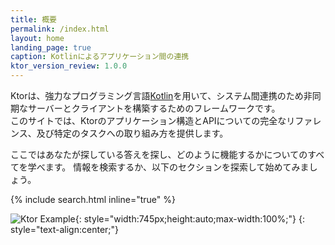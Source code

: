 ```yaml
---
title: 概要
permalink: /index.html
layout: home
landing_page: true
caption: Kotlinによるアプリケーション間の連携
ktor_version_review: 1.0.0
---
```


Ktorは、強力なプログラミング言語[Kotlin](https://kotlinlang.org)を用いて、システム間連携のため非同期なサーバーとクライアントを構築するためのフレームワークです。	
このサイトでは、Ktorのアプリケーション構造とAPIについての完全なリファレンス、及び特定のタスクへの取り組み方を提供します。

ここではあなたが探している答えを探し、どのように機能するかについてのすべてを学べます。
情報を検索するか、以下のセクションを探索して始めてみましょう。

{% include search.html inline="true" %}

![Ktor Example](/what-is-ktor-shadow.png){: style="width:745px;height:auto;max-width:100%;"}
{: style="text-align:center;"}
